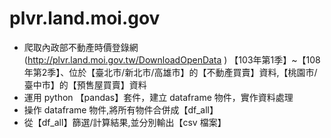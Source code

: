 # plvr.land.moi.gov

* 爬取內政部不動產時價登錄網 (http://plvr.land.moi.gov.tw/DownloadOpenData ) 【103年第1季】~【108年第2季】、位於【臺北市/新北市/高雄市】的【不動產買賣】資料,【桃園市/臺中市】的【預售屋買賣】資料  
* 運用 python 【pandas】套件，建立 dataframe 物件，實作資料處理  
* 操作 dataframe 物件,將所有物件合併成【df_all】  
* 從【df_all】篩選/計算結果,並分別輸出【csv 檔案】  
